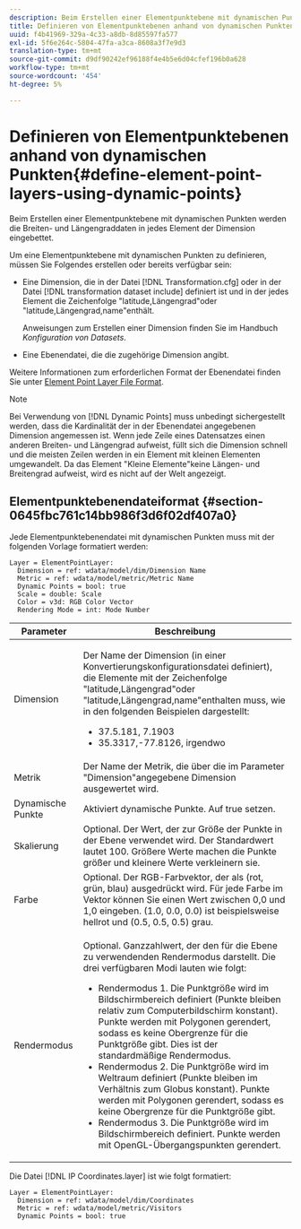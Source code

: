 ```yaml
---
description: Beim Erstellen einer Elementpunktebene mit dynamischen Punkten werden die Breiten- und Längengraddaten in jedes Element der Dimension eingebettet.
title: Definieren von Elementpunktebenen anhand von dynamischen Punkten
uuid: f4b41969-329a-4c33-a8db-8d85597fa577
exl-id: 5f6e264c-5804-47fa-a3ca-8608a3f7e9d3
translation-type: tm+mt
source-git-commit: d9df90242ef96188f4e4b5e6d04cfef196b0a628
workflow-type: tm+mt
source-wordcount: '454'
ht-degree: 5%

---
```


# Definieren von Elementpunktebenen anhand von dynamischen Punkten{#define-element-point-layers-using-dynamic-points}

Beim Erstellen einer Elementpunktebene mit dynamischen Punkten werden die Breiten- und Längengraddaten in jedes Element der Dimension eingebettet.

Um eine Elementpunktebene mit dynamischen Punkten zu definieren, müssen Sie Folgendes erstellen oder bereits verfügbar sein:

* Eine Dimension, die in der Datei [!DNL Transformation.cfg] oder in der Datei [!DNL transformation dataset include] definiert ist und in der jedes Element die Zeichenfolge &quot;latitude,Längengrad&quot;oder &quot;latitude,Längengrad,name&quot;enthält.

   Anweisungen zum Erstellen einer Dimension finden Sie im Handbuch *Konfiguration von Datasets*.

* Eine Ebenendatei, die die zugehörige Dimension angibt.

Weitere Informationen zum erforderlichen Format der Ebenendatei finden Sie unter [Element Point Layer File Format](../../../../home/c-get-started/c-im-layers/c-elmt-pt-layers/c-elmt-pt-dyn-pts.md#section-0645fbc761c14bb986f3d6f02df407a0).

>[!NOTE]
>
>Bei Verwendung von [!DNL Dynamic Points] muss unbedingt sichergestellt werden, dass die Kardinalität der in der Ebenendatei angegebenen Dimension angemessen ist. Wenn jede Zeile eines Datensatzes einen anderen Breiten- und Längengrad aufweist, füllt sich die Dimension schnell und die meisten Zeilen werden in ein Element mit kleinen Elementen umgewandelt. Da das Element &quot;Kleine Elemente&quot;keine Längen- und Breitengrad aufweist, wird es nicht auf der Welt angezeigt.

## Elementpunktebenendateiformat {#section-0645fbc761c14bb986f3d6f02df407a0}

Jede Elementpunktebenendatei mit dynamischen Punkten muss mit der folgenden Vorlage formatiert werden:

```
Layer = ElementPointLayer:
  Dimension = ref: wdata/model/dim/Dimension Name
  Metric = ref: wdata/model/metric/Metric Name
  Dynamic Points = bool: true
  Scale = double: Scale
  Color = v3d: RGB Color Vector
  Rendering Mode = int: Mode Number
```

<table id="table_8756BDCC49F447C0855BA64BC0078A0C"> 
 <thead> 
  <tr> 
   <th colname="col1" class="entry"> Parameter </th> 
   <th colname="col2" class="entry"> Beschreibung </th> 
  </tr> 
 </thead>
 <tbody> 
  <tr> 
   <td colname="col1"> Dimension </td> 
   <td colname="col2"> <p>Der Name der Dimension (in einer Konvertierungskonfigurationsdatei definiert), die Elemente mit der Zeichenfolge "latitude,Längengrad"oder "latitude,Längengrad,name"enthalten muss, wie in den folgenden Beispielen dargestellt: 
     <ul id="ul_CC12F05459C640F5AB3C295932B04F83"> 
      <li id="li_9023CFA04A0F407E9DF0E1A4D71BB18C">37.5.181, 7.1903 </li> 
      <li id="li_F002AB3AB98049A4AF1588B51167C7FA">35.3317,-77.8126, irgendwo </li> 
     </ul> </p> </td> 
  </tr> 
  <tr> 
   <td colname="col1"> Metrik </td> 
   <td colname="col2"> Der Name der Metrik, die über die im Parameter "Dimension"angegebene Dimension ausgewertet wird. </td> 
  </tr> 
  <tr> 
   <td colname="col1"> Dynamische Punkte </td> 
   <td colname="col2"> Aktiviert dynamische Punkte. Auf true setzen. </td> 
  </tr> 
  <tr> 
   <td colname="col1"> Skalierung </td> 
   <td colname="col2"> Optional. Der Wert, der zur Größe der Punkte in der Ebene verwendet wird. Der Standardwert lautet 100. Größere Werte machen die Punkte größer und kleinere Werte verkleinern sie. </td> 
  </tr> 
  <tr> 
   <td colname="col1"> Farbe </td> 
   <td colname="col2"> Optional. Der RGB-Farbvektor, der als (rot, grün, blau) ausgedrückt wird. Für jede Farbe im Vektor können Sie einen Wert zwischen 0,0 und 1,0 eingeben. (1.0, 0.0, 0.0) ist beispielsweise hellrot und (0.5, 0.5, 0.5) grau. </td> 
  </tr> 
  <tr> 
   <td colname="col1"> Rendermodus </td> 
   <td colname="col2"> <p>Optional. Ganzzahlwert, der den für die Ebene zu verwendenden Rendermodus darstellt. Die drei verfügbaren Modi lauten wie folgt: 
     <ul id="ul_C7A74B9B085741C8B7116E4F110DF830"> 
      <li id="li_75CC2BE35C594B6895F743A1967A2E07">Rendermodus 1. Die Punktgröße wird im Bildschirmbereich definiert (Punkte bleiben relativ zum Computerbildschirm konstant). Punkte werden mit Polygonen gerendert, sodass es keine Obergrenze für die Punktgröße gibt. Dies ist der standardmäßige Rendermodus. </li> 
      <li id="li_5B19C5B0F59548E28DCE7F7CD319E210">Rendermodus 2. Die Punktgröße wird im Weltraum definiert (Punkte bleiben im Verhältnis zum Globus konstant). Punkte werden mit Polygonen gerendert, sodass es keine Obergrenze für die Punktgröße gibt. </li> 
      <li id="li_DF0C9AEFE82642C9BD5AEA79770D2896">Rendermodus 3. Die Punktgröße wird im Bildschirmbereich definiert. Punkte werden mit OpenGL-Übergangspunkten gerendert. </li> 
     </ul> </p> </td> 
  </tr> 
 </tbody> 
</table>

Die Datei [!DNL IP Coordinates.layer] ist wie folgt formatiert:

```
Layer = ElementPointLayer:
  Dimension = ref: wdata/model/dim/Coordinates
  Metric = ref: wdata/model/metric/Visitors
  Dynamic Points = bool: true
```
